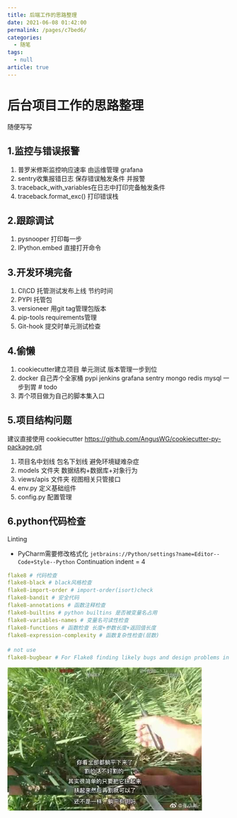 ```yaml
---
title: 后端工作的思路整理
date: 2021-06-08 01:42:00
permalink: /pages/c7bed6/
categories: 
  - 随笔
tags: 
  - null
article: true
---
```

# 后台项目工作的思路整理

随便写写

## 1.监控与错误报警

1. 普罗米修斯监控响应速率 由运维管理  grafana
2. sentry收集报错日志 保存错误触发条件 并报警
3. traceback_with_variables在日志中打印完备触发条件
4. traceback.format_exc() 打印错误栈

## 2.跟踪调试

1. pysnooper 打印每一步
2. IPython.embed 直接打开命令

## 3.开发环境完备

1. CI\CD 托管测试发布上线 节约时间
2. PYPI 托管包
3. versioneer 用git tag管理包版本
4. pip-tools requirements管理
5. Git-hook 提交时单元测试检查

## 4.偷懒

1. cookiecutter建立项目 单元测试 版本管理一步到位
2. docker 自己弄个全家桶 pypi jenkins grafana sentry mongo redis mysql 一步到胃 # todo
3. 弄个项目做为自己的脚本集入口

## 5.项目结构问题

建议直接使用 cookiecutter <https://github.com/AngusWG/cookiecutter-py-package.git>

1. 项目名中划线 包名下划线 避免环境疑难杂症
1. models 文件夹 数据结构+数据库+对象行为
1. views/apis 文件夹 视图相关只管接口
1. env.py 定义基础组件
1. config.py 配置管理

## 6.python代码检查

Linting

* PyCharm需要修改格式化
`jetbrains://Python/settings?name=Editor--Code+Style--Python`
Continuation indent = 4

``` yaml
flake8 # 代码检查
flake8-black # black风格检查
flake8-import-order # import-order(isort)check
flake8-bandit # 安全代码
flake8-annotations # 函数注释检查
flake8-builtins # python builtins 是否被变量名占用
flake8-variables-names # 变量名可读性检查
flake8-functions # 函数检查 长度+参数长度+返回值长度
flake8-expression-complexity # 函数复杂性检查(层数)

# not use
flake8-bugbear # For Flake8 finding likely bugs and design problems in your program.
```

![](../images/2021-06-02-10-58-12.png)

